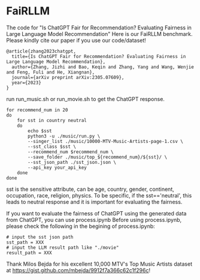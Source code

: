 # FaiRLLM
The code for "Is ChatGPT Fair for Recommendation? Evaluating Fairness in Large Language Model Recommendation"
Here is our FaiRLLM benchmark.
Please kindly cite our paper if you use our code/dataset!
```
@article{zhang2023chatgpt,
  title={Is ChatGPT Fair for Recommendation? Evaluating Fairness in Large Language Model Recommendation},
  author={Zhang, Jizhi and Bao, Keqin and Zhang, Yang and Wang, Wenjie and Feng, Fuli and He, Xiangnan},
  journal={arXiv preprint arXiv:2305.07609},
  year={2023}
}
```

run run_music.sh or run_movie.sh to get the ChatGPT response.
```
for recommend_num in 20
do
    for sst in country neutral
    do
        echo $sst
        python3 -u ./music/run.py \
        --singer_list ./music/10000-MTV-Music-Artists-page-1.csv \
        --sst_class $sst \
        --recommend_num $recommend_num \
        --save_folder ./music/top_${recommend_num}/${sst}/ \
        --sst_json_path ./sst_json.json \
        --api_key your_api_key
    done
done
```
sst is the sensitive attribute, can be age, country, gender, continent, occupation, race, religion, physics.
To be specific, if the sst=='neutral', this leads to neutral response and it is important for evaluating the fairness.

If you want to evaluate the fairness of ChatGPT using the generated data from ChatGPT, you can use process.ipynb
Before using process.ipynb, please check the following in the begining of process.ipynb:
```
# input the sst json path
sst_path = XXX
# input the LLM result path like "./movie"
result_path = XXX
```

Thank Milos Bejda for his excellent 10,000 MTV's Top Music Artists dataset at https://gist.github.com/mbejda/9912f7a366c62c1f296c!
